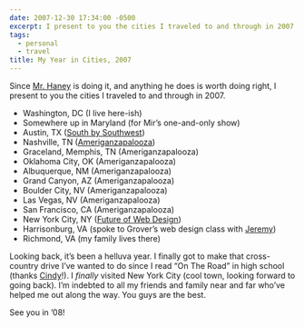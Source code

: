 ```yaml
---
date: 2007-12-30 17:34:00 -0500
excerpt: I present to you the cities I traveled to and through in 2007.
tags:
  - personal
  - travel
title: My Year in Cities, 2007
---
```


Since [Mr. Haney](http://patrickhaney.com/thinktank/2007/12/30/my-year-in-cities-2007) is doing it, and anything he does is worth doing right, I present to you the cities I traveled to and through in 2007.

- Washington, DC (I live here-ish)
- Somewhere up in Maryland (for Mir’s one-and-only show)
- Austin, TX ([South by Southwest](http://www.sxsw.com/))
- Nashville, TN ([Ameriganzapalooza](http://flickr.com/photos/jgarber/sets/72157600158273499/))
- Graceland, Memphis, TN (Ameriganzapalooza)
- Oklahoma City, OK (Ameriganzapalooza)
- Albuquerque, NM (Ameriganzapalooza)
- Grand Canyon, AZ (Ameriganzapalooza)
- Boulder City, NV (Ameriganzapalooza)
- Las Vegas, NV (Ameriganzapalooza)
- San Francisco, CA (Ameriganzapalooza)
- New York City, NY ([Future of Web Design](http://www.futureofwebdesign.com/))
- Harrisonburg, VA (spoke to Grover’s web design class with [Jeremy](http://www.carbauja.com/))
- Richmond, VA (my family lives there)

Looking back, it’s been a helluva year. I finally got to make that cross-country drive I’ve wanted to do since I read “On The Road” in high school (thanks [Cindy](http://www.cindyli.com/)!). I <em>finally</em> visited New York City (cool town, looking forward to going back). I’m indebted to all my friends and family near and far who’ve helped me out along the way. You guys are the best.

See you in ’08!